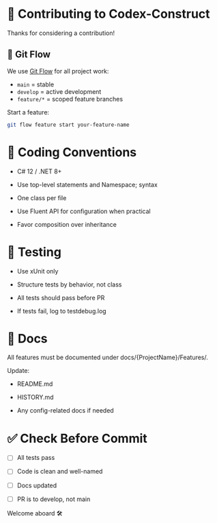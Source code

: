 # 🤝 Contributing to Codex-Construct

Thanks for considering a contribution!

## 🔁 Git Flow

We use [Git Flow](https://nvie.com/posts/a-successful-git-branching-model/) for all project work:

- `main` = stable
- `develop` = active development
- `feature/*` = scoped feature branches

Start a feature:

```bash
git flow feature start your-feature-name
```

# 📜 Coding Conventions
- C# 12 / .NET 8+

- Use top-level statements and Namespace; syntax

- One class per file

- Use Fluent API for configuration when practical

- Favor composition over inheritance

# 🧪 Testing
- Use xUnit only

- Structure tests by behavior, not class

- All tests should pass before PR

- If tests fail, log to testdebug.log

# 📝 Docs
All features must be documented under docs/{ProjectName}/Features/.

Update:

- README.md

- HISTORY.md

- Any config-related docs if needed

# ✅ Check Before Commit
- [ ] All tests pass

- [ ] Code is clean and well-named

- [ ] Docs updated

- [ ] PR is to develop, not main

Welcome aboard 🛠️